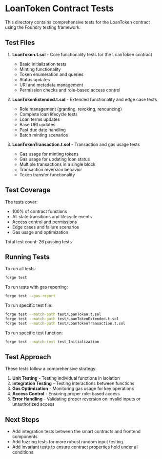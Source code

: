 # LoanToken Contract Tests

This directory contains comprehensive tests for the LoanToken contract using the Foundry testing framework.

## Test Files

1. **LoanToken.t.sol** - Core functionality tests for the LoanToken contract
   - Basic initialization tests
   - Minting functionality
   - Token enumeration and queries
   - Status updates
   - URI and metadata management
   - Permission checks and role-based access control

2. **LoanTokenExtended.t.sol** - Extended functionality and edge case tests
   - Role management (granting, revoking, renouncing)
   - Complete loan lifecycle tests
   - Loan terms updates
   - Base URI updates
   - Past due date handling
   - Batch minting scenarios

3. **LoanTokenTransaction.t.sol** - Transaction and gas usage tests
   - Gas usage for minting tokens
   - Gas usage for updating loan status
   - Multiple transactions in a single block
   - Transaction reversion behavior
   - Token transfer functionality

## Test Coverage

The tests cover:
- 100% of contract functions
- All state transitions and lifecycle events
- Access control and permissions
- Edge cases and failure scenarios
- Gas usage and optimization

Total test count: 26 passing tests

## Running Tests

To run all tests:
```bash
forge test
```

To run tests with gas reporting:
```bash
forge test --gas-report
```

To run specific test file:
```bash
forge test --match-path test/LoanToken.t.sol
forge test --match-path test/LoanTokenExtended.t.sol
forge test --match-path test/LoanTokenTransaction.t.sol
```

To run specific test function:
```bash
forge test --match-test test_Initialization
```

## Test Approach

These tests follow a comprehensive strategy:
1. **Unit Testing** - Testing individual functions in isolation
2. **Integration Testing** - Testing interactions between functions
3. **Gas Optimization** - Monitoring gas usage for key operations
4. **Access Control** - Ensuring proper role-based access
5. **Error Handling** - Validating proper reversion on invalid inputs or unauthorized access

## Next Steps

- Add integration tests between the smart contracts and frontend components
- Add fuzzing tests for more robust random input testing
- Add invariant tests to ensure contract properties hold under all conditions 